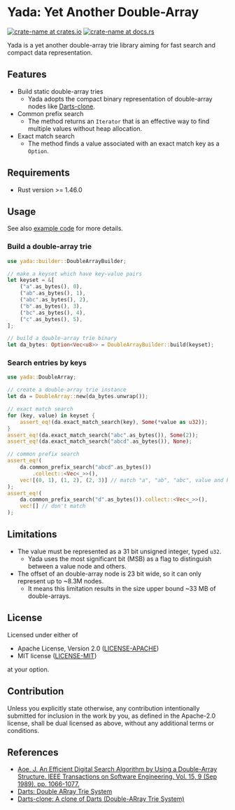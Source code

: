 # Yada: Yet Another Double-Array

[![crate-name at crates.io](https://img.shields.io/crates/v/yada.svg)](https://crates.io/crates/yada)
[![crate-name at docs.rs](https://docs.rs/yada/badge.svg)](https://docs.rs/yada)

Yada is a yet another double-array trie library aiming for fast search and
compact data representation.

## Features

- Build static double-array tries
  - Yada adopts the compact binary representation of double-array nodes like
  [Darts-clone](https://github.com/s-yata/darts-clone).
- Common prefix search
  - The method returns an `Iterator` that is an effective way to find multiple
  values without heap allocation.
- Exact match search
  - The method finds a value associated with an exact match key as a `Option`.

## Requirements

- Rust version >= 1.46.0 

## Usage

See also [example code](examples/build_and_search.rs) for more details.

### Build a double-array trie

```rust
use yada::builder::DoubleArrayBuilder;

// make a keyset which have key-value pairs
let keyset = &[
    ("a".as_bytes(), 0),
    ("ab".as_bytes(), 1),
    ("abc".as_bytes(), 2),
    ("b".as_bytes(), 3),
    ("bc".as_bytes(), 4),
    ("c".as_bytes(), 5),
];

// build a double-array trie binary
let da_bytes: Option<Vec<u8>> = DoubleArrayBuilder::build(keyset);
```

### Search entries by keys

```rust
use yada::DoubleArray;

// create a double-array trie instance
let da = DoubleArray::new(da_bytes.unwrap());

// exact match search
for (key, value) in keyset {
    assert_eq!(da.exact_match_search(key), Some(*value as u32));
}
assert_eq!(da.exact_match_search("abc".as_bytes()), Some(2));
assert_eq!(da.exact_match_search("abcd".as_bytes()), None);

// common prefix search
assert_eq!(
    da.common_prefix_search("abcd".as_bytes())
        .collect::<Vec<_>>(),
    vec![(0, 1), (1, 2), (2, 3)] // match "a", "ab", "abc", value and key length
);
assert_eq!(
    da.common_prefix_search("d".as_bytes()).collect::<Vec<_>>(),
    vec![] // don't match
);
```

## Limitations

- The value must be represented as a 31 bit unsigned integer, typed `u32`.
  - Yada uses the most significant bit (MSB) as a flag to distinguish between a value node and others.
- The offset of an double-array node is 23 bit wide, so it can only represent up to
 ~8.3M nodes.
  - It means this limitation results in the size upper bound ~33 MB of double-arrays.

## License

Licensed under either of

- Apache License, Version 2.0 ([LICENSE-APACHE](LICENSE-APACHE))
- MIT license ([LICENSE-MIT](LICENSE-MIT))

at your option.

## Contribution

Unless you explicitly state otherwise, any contribution intentionally submitted
for inclusion in the work by you, as defined in the Apache-2.0 license, shall be
dual licensed as above, without any additional terms or conditions.

## References

- [Aoe, J. An Efficient Digital Search Algorithm by Using a Double-Array Structure.
IEEE Transactions on Software Engineering. Vol. 15, 9 (Sep 1989). pp. 1066-1077.](https://ieeexplore.ieee.org/document/31365)
- [Darts: Double ARray Trie System](http://chasen.org/~taku/software/darts/)
- [Darts-clone: A clone of Darts (Double-ARray Trie System)](https://github.com/s-yata/darts-clone)
